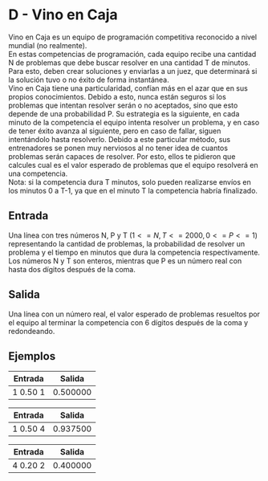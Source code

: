 # D - Vino en Caja
Vino en Caja es un equipo de programación competitiva reconocido a nivel mundial (no realmente).  
En estas competencias de programación, cada equipo recibe una cantidad N de problemas que debe buscar resolver en una cantidad T de minutos. Para esto, deben crear soluciones y enviarlas a un juez, que determinará si la solución tuvo o no éxito de forma instantánea.  
Vino en Caja tiene una particularidad, confían más en el azar que en sus propios conocimientos. Debido a esto, nunca están seguros si los problemas que intentan resolver serán o no aceptados, sino que esto depende de una probabilidad P. Su estrategia es la siguiente, en cada minuto de la competencia el equipo intenta resolver un problema, y en caso de tener éxito avanza al siguiente, pero en caso de fallar, siguen intentándolo hasta resolverlo.
Debido a este particular método, sus entrenadores se ponen muy nerviosos al no tener idea de cuantos problemas serán capaces de resolver. Por esto, ellos te pidieron que calcules cual es el valor esperado de problemas que el equipo resolverá en una competencia.  
Nota: si la competencia dura T minutos, solo pueden realizarse envíos en los minutos 0 a T-1, ya que en el minuto T la competencia habría finalizado.

## Entrada
Una línea con tres números N, P y T $(1<=N,T<=2000, 0<=P<=1)$ representando la cantidad de problemas, la probabilidad de resolver un problema y el tiempo en minutos que dura la competencia respectivamente. Los números N y T son enteros, mientras que P es un número real con hasta dos dígitos después de la coma.

## Salida
Una línea con un número real, el valor esperado de problemas resueltos por el equipo al terminar la competencia con 6 dígitos después de la coma y redondeando.

## Ejemplos

| Entrada | Salida |
|--------------|--------------|
| 1  0.50  1 | 0.500000      |

| Entrada | Salida |
|--------------|--------------|
| 1  0.50  4 | 0.937500       |

| Entrada | Salida |
|--------------|--------------|
| 4  0.20 2 | 0.400000      |
